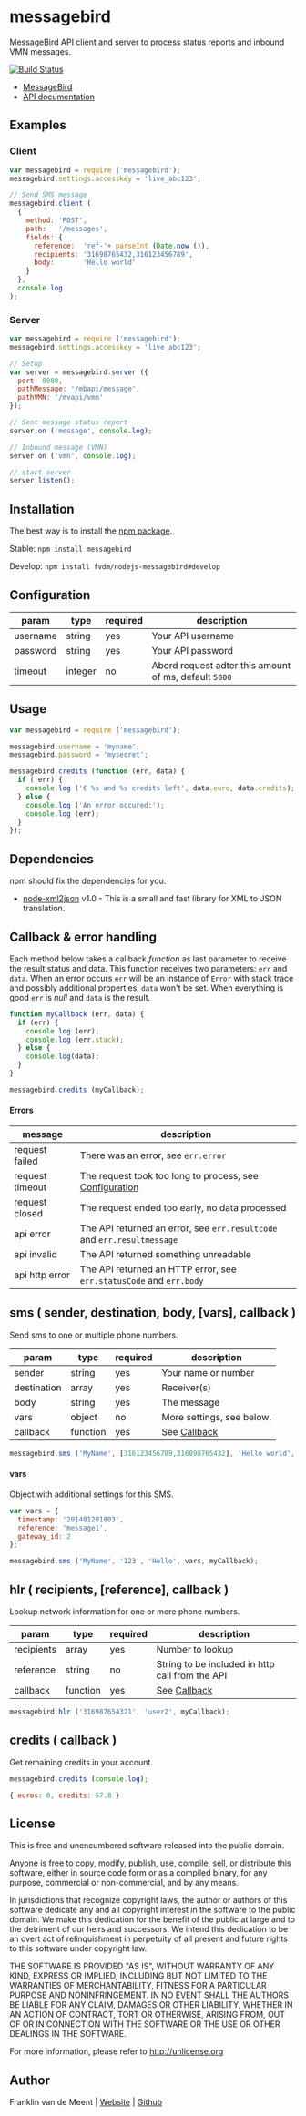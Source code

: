 messagebird
===========

MessageBird API client and server to process status reports and inbound VMN messages.

[![Build Status](https://travis-ci.org/fvdm/nodejs-messagebird.svg?branch=master)](https://travis-ci.org/fvdm/nodejs-messagebird)

* [MessageBird](https://www.messagebird.com/)
* [API documentation](https://www.messagebird.com/nl/developers)


Examples
--------

### Client

```js
var messagebird = require ('messagebird');
messagebird.settings.accesskey = 'live_abc123';

// Send SMS message
messagebird.client (
  {
    method: 'POST',
    path:   '/messages',
    fields: {
      reference:  'ref-'+ parseInt (Date.now ()),
      recipients: '31698765432,316123456789',
      body:       'Hello world'
    }
  },
  console.log
);
```


### Server

```js
var messagebird = require ('messagebird');
messagebird.settings.accesskey = 'live_abc123';

// Setup
var server = messagebird.server ({
  port: 8080,
  pathMessage: '/mbapi/message',
  pathVMN: '/mvapi/vmn'
});

// Sent message status report
server.on ('message', console.log);

// Inbound message (VMN)
server.on ('vmn', console.log);

// start server
server.listen();
```


Installation
------------

The best way is to install the [npm package](https://www.npmjs.com/package/messagebird).

Stable: `npm install messagebird`

Develop: `npm install fvdm/nodejs-messagebird#develop`


Configuration
-------------

param    | type    | required | description
---------|---------|----------|------------------------------------------------------
username | string  | yes      | Your API username
password | string  | yes      | Your API password
timeout  | integer | no       | Abord request adter this amount of ms, default `5000`


Usage
-----

```js
var messagebird = require ('messagebird');

messagebird.username = 'myname';
messagebird.password = 'mysecret';

messagebird.credits (function (err, data) {
  if (!err) {
    console.log ('€ %s and %s credits left', data.euro, data.credits);
  } else {
    console.log ('An error occured:');
    console.log (err);
  }
});
```


Dependencies
------------

npm should fix the dependencies for you.

* [node-xml2json](https://www.npmjs.com/package/node-xml2json) v1.0 - This is a small and fast library for XML to JSON translation.


Callback & error handling
-------------------------

Each method below takes a callback _function_ as last parameter to receive the result status and data. This function receives two parameters: `err` and `data`. When an error occurs `err` will be an instance of `Error` with stack trace and possibly additional properties, `data` won't be set. When everything is good `err` is _null_ and `data` is the result.

```js
function myCallback (err, data) {
  if (err) {
    console.log (err);
    console.log (err.stack);
  } else {
    console.log(data);
  }
}

messagebird.credits (myCallback);
```

#### Errors

message         | description
----------------|--------------------------------------------------------------------------
request failed  | There was an error, see `err.error`
request timeout | The request took too long to process, see [Configuration](#configuration)
request closed  | The request ended too early, no data processed
api error       | The API returned an error, see `err.resultcode` and `err.resultmessage`
api invalid     | The API returned something unreadable
api http error  | The API returned an HTTP error, see `err.statusCode` and `err.body`


sms ( sender, destination, body, [vars], callback )
---------------------------------------------------

Send sms to one or multiple phone numbers.

param       | type     | required | description
------------|----------|----------|---------------------------------------------
sender      | string   | yes      | Your name or number
destination | array    | yes      | Receiver(s)
body        | string   | yes      | The message
vars        | object   | no       | More settings, see below.
callback    | function | yes      | See [Callback](#callback-error-handling)

```js
messagebird.sms ('MyName', [316123456789,316098765432], 'Hello world', myCallback);
```


#### vars

Object with additional settings for this SMS.

```js
var vars = {
  timestamp: '201401201803',
  reference: 'message1',
  gateway_id: 2
};

messagebird.sms ('MyName', '123', 'Hello', vars, myCallback);
```


hlr ( recipients, [reference], callback )
-----------------------------------------

Lookup network information for one or more phone numbers.

param      | type     | required | description
-----------|----------|----------|------------------------------------------------
recipients | array    | yes      | Number to lookup
reference  | string   | no       | String to be included in http call from the API
callback   | function | yes      | See [Callback](#callback-error-handling)


```js
messagebird.hlr ('316987654321', 'user2', myCallback);
```


credits ( callback )
--------------------

Get remaining credits in your account.

```js
messagebird.credits (console.log);
```

```js
{ euros: 0, credits: 57.8 }
```


License
-------

This is free and unencumbered software released into the public domain.

Anyone is free to copy, modify, publish, use, compile, sell, or
distribute this software, either in source code form or as a compiled
binary, for any purpose, commercial or non-commercial, and by any
means.

In jurisdictions that recognize copyright laws, the author or authors
of this software dedicate any and all copyright interest in the
software to the public domain. We make this dedication for the benefit
of the public at large and to the detriment of our heirs and
successors. We intend this dedication to be an overt act of
relinquishment in perpetuity of all present and future rights to this
software under copyright law.

THE SOFTWARE IS PROVIDED "AS IS", WITHOUT WARRANTY OF ANY KIND,
EXPRESS OR IMPLIED, INCLUDING BUT NOT LIMITED TO THE WARRANTIES OF
MERCHANTABILITY, FITNESS FOR A PARTICULAR PURPOSE AND NONINFRINGEMENT.
IN NO EVENT SHALL THE AUTHORS BE LIABLE FOR ANY CLAIM, DAMAGES OR
OTHER LIABILITY, WHETHER IN AN ACTION OF CONTRACT, TORT OR OTHERWISE,
ARISING FROM, OUT OF OR IN CONNECTION WITH THE SOFTWARE OR THE USE OR
OTHER DEALINGS IN THE SOFTWARE.

For more information, please refer to <http://unlicense.org>


Author
------

Franklin van de Meent
| [Website](https://frankl.in)
| [Github](https://github.com/fvdm)
